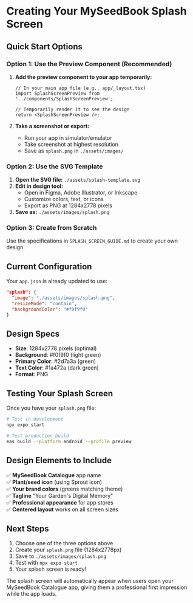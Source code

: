 # Creating Your MySeedBook Splash Screen

## Quick Start Options

### Option 1: Use the Preview Component (Recommended)
1. **Add the preview component to your app temporarily:**
   ```tsx
   // In your main app file (e.g., app/_layout.tsx)
   import SplashScreenPreview from '../components/SplashScreenPreview';
   
   // Temporarily render it to see the design
   return <SplashScreenPreview />;
   ```

2. **Take a screenshot or export:**
   - Run your app in simulator/emulator
   - Take screenshot at highest resolution
   - Save as `splash.png` in `./assets/images/`

### Option 2: Use the SVG Template
1. **Open the SVG file:** `./assets/splash-template.svg`
2. **Edit in design tool:**
   - Open in Figma, Adobe Illustrator, or Inkscape
   - Customize colors, text, or icons
   - Export as PNG at 1284x2778 pixels
3. **Save as:** `./assets/images/splash.png`

### Option 3: Create from Scratch
Use the specifications in `SPLASH_SCREEN_GUIDE.md` to create your own design.

## Current Configuration

Your `app.json` is already updated to use:
```json
"splash": {
  "image": "./assets/images/splash.png",
  "resizeMode": "contain", 
  "backgroundColor": "#f0f9f0"
}
```

## Design Specs

- **Size**: 1284x2778 pixels (optimal)
- **Background**: #f0f9f0 (light green)
- **Primary Color**: #2d7a3a (green)
- **Text Color**: #1a472a (dark green)
- **Format**: PNG

## Testing Your Splash Screen

Once you have your `splash.png` file:

```bash
# Test in development
npx expo start

# Test production build
eas build --platform android --profile preview
```

## Design Elements to Include

✅ **MySeedBook Catalogue** app name  
✅ **Plant/seed icon** (using Sprout icon)  
✅ **Your brand colors** (greens matching theme)  
✅ **Tagline** "Your Garden's Digital Memory"  
✅ **Professional appearance** for app stores  
✅ **Centered layout** works on all screen sizes  

## Next Steps

1. Choose one of the three options above
2. Create your `splash.png` file (1284x2778px)
3. Save to `./assets/images/splash.png`
4. Test with `npx expo start`
5. Your splash screen is ready!

The splash screen will automatically appear when users open your MySeedBook Catalogue app, giving them a professional first impression while the app loads.
